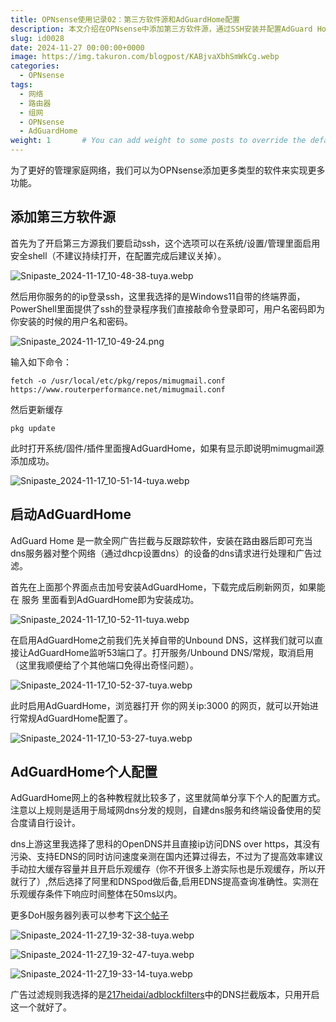 ```yaml
---
title: OPNsense使用记录02：第三方软件源和AdGuardHome配置
description: 本文介绍在OPNsense中添加第三方软件源，通过SSH安装并配置AdGuard Home。指导关闭自带DNS，启用AdGuard Home并设置上游DNS、缓存和广告过滤规则，实现全网高效广告拦截及DNS管理。
slug: id0028
date: 2024-11-27 00:00:00+0000
image: https://img.takuron.com/blogpost/KABjvaXbhSmWkCg.webp
categories:
  - OPNsense
tags:
  - 网络
  - 路由器
  - 组网
  - OPNsense
  - AdGuardHome
weight: 1       # You can add weight to some posts to override the default sorting (date descending)
---
```


为了更好的管理家庭网络，我们可以为OPNsense添加更多类型的软件来实现更多功能。

## 添加第三方软件源

首先为了开启第三方源我们要启动ssh，这个选项可以在系统/设置/管理里面启用安全shell（不建议持续打开，在配置完成后建议关掉）。

![Snipaste_2024-11-17_10-48-38-tuya.webp](https://img.takuron.com/blogpost/73122fa124ce6702eda534cd9114d563_MD5.webp)

然后用你服务的的ip登录ssh，这里我选择的是Windows11自带的终端界面，PowerShell里面提供了ssh的登录程序我们直接敲命令登录即可，用户名密码即为你安装的时候的用户名和密码。

![Snipaste_2024-11-17_10-49-24.png](https://img.takuron.com/blogpost/39dc38a490cdaa7a0242afe0400f3b78_MD5.png)

输入如下命令：

```
fetch -o /usr/local/etc/pkg/repos/mimugmail.conf https://www.routerperformance.net/mimugmail.conf
```

然后更新缓存

```
pkg update
```

此时打开系统/固件/插件里面搜AdGuardHome，如果有显示即说明mimugmail源添加成功。

![Snipaste_2024-11-17_10-51-14-tuya.webp](https://img.takuron.com/blogpost/6d26f25f89b05784eeb659b86c3416ce_MD5.webp)

## 启动AdGuardHome

AdGuard Home 是一款全网广告拦截与反跟踪软件，安装在路由器后即可充当dns服务器对整个网络（通过dhcp设置dns）的设备的dns请求进行处理和广告过滤。

首先在上面那个界面点击加号安装AdGuardHome，下载完成后刷新网页，如果能在 服务 里面看到AdGuardHome即为安装成功。

![Snipaste_2024-11-17_10-52-11-tuya.webp](https://img.takuron.com/blogpost/d8bc2b27a83ed062d1d1deae33e6321e_MD5.webp)

在启用AdGuardHome之前我们先关掉自带的Unbound DNS，这样我们就可以直接让AdGuardHome监听53端口了。打开服务/Unbound DNS/常规，取消启用（这里我顺便给了个其他端口免得出奇怪问题）。

![Snipaste_2024-11-17_10-52-37-tuya.webp](https://img.takuron.com/blogpost/915826c96bcf8742f37a3b3930240c33_MD5.webp)

此时启用AdGuardHome，浏览器打开 你的网关ip:3000 的网页，就可以开始进行常规AdGuardHome配置了。

![Snipaste_2024-11-17_10-53-27-tuya.webp](https://img.takuron.com/blogpost/4bc2f9f10c12e938d3c93cce4f779854_MD5.webp)

## AdGuardHome个人配置

AdGuardHome网上的各种教程就比较多了，这里就简单分享下个人的配置方式。注意以上规则是适用于局域网dns分发的规则，自建dns服务和终端设备使用的契合度请自行设计。

dns上游这里我选择了思科的OpenDNS并且直接ip访问DNS over https，其没有污染、支持EDNS的同时访问速度亲测在国内还算过得去，不过为了提高效率建议手动拉大缓存容量并且开启乐观缓存（你不开很多上游实际也是乐观缓存，所以开就行了）,然后选择了阿里和DNSpod做后备,启用EDNS提高查询准确性。实测在乐观缓存条件下响应时间整体在50ms以内。

更多DoH服务器列表可以参考下[这个帖子](https://coding.gs/2024/06/09/available-doh/)

![Snipaste_2024-11-27_19-32-38-tuya.webp](https://img.takuron.com/blogpost/f7e0fa99d02c39acd9b9b0cdee08a16c_MD5.webp)

![Snipaste_2024-11-27_19-32-47-tuya.webp](https://img.takuron.com/blogpost/d947c07a23e0f4688b2eb3660bd92aec_MD5.webp)

![Snipaste_2024-11-27_19-33-14-tuya.webp](https://img.takuron.com/blogpost/8e1076559ff18657ed6fcd568b390cd4_MD5.webp)

广告过滤规则我选择的是[217heidai/adblockfilters](https://github.com/217heidai/adblockfilters)中的DNS拦截版本，只用开启这一个就好了。

